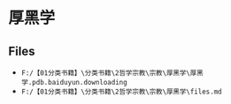 # 厚黑学

## Files

- `F:/【01分类书籍】\分类书籍\2哲学宗教\宗教\厚黑学\厚黑学.pdb.baiduyun.downloading`
- `F:/【01分类书籍】\分类书籍\2哲学宗教\宗教\厚黑学\files.md`
